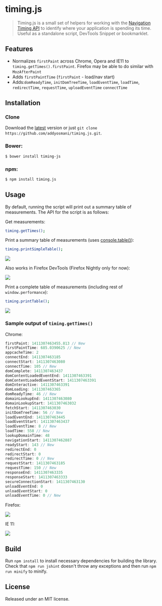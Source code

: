 timing.js
=========

> Timing.js is a small set of helpers for working with the [Navigation Timing API](https://developer.mozilla.org/en-US/docs/Navigation_timing) to identify where your application is spending its time. Useful as a standalone script, DevTools Snippet or bookmarklet.

## Features

* Normalizes `firstPaint` across Chrome, Opera and IE11 to `timing.getTimes().firstPaint`. Firefox may be able to do similar with `MozAfterPaint`
* Adds `firstPaintTime` (`firstPaint` - load/nav start)
* Adds:`domReadyTime`, `initDomTreeTime`, `loadEventTime`, `loadTime`, `redirectTime`, `requestTime`, `uploadEventTime` `connectTime`

## Installation

### Clone

Download the [latest](https://github.com/addyosmani/timing.js/archive/master.zip) version or just `git clone https://github.com/addyosmani/timing.js.git`.

### Bower:

```sh
$ bower install timing-js
```

### npm:

```sh
$ npm install timing.js
```

## Usage

By default, running the script will print out a summary table of measurements. The API for the script is as follows:

Get measurements:

```sh
timing.getTimes();
```

Print a summary table of measurements (uses [console.table()](https://plus.google.com/+AddyOsmani/posts/PmTC5wwJVEc)):

```sh
timing.printSimpleTable();
```

![](http://i.imgur.com/zjEST62.png)

Also works in Firefox DevTools (Firefox Nightly only for now):

![](http://i.imgur.com/jY3xHi3.png)

Print a complete table of measurements (including rest of `window.performance`):

```sh
timing.printTable();
```

![](http://i.imgur.com/C9eRQe9.png)


### Sample output of `timing.getTimes()`

Chrome:

```javascript
firstPaint: 1411307463455.813 // New
firstPaintTime: 685.0390625 // New
appcacheTime: 2
connectEnd: 1411307463185
connectStart: 1411307463080
connectTime: 105 // New
domComplete: 1411307463437
domContentLoadedEventEnd: 1411307463391
domContentLoadedEventStart: 1411307463391
domInteractive: 1411307463391
domLoading: 1411307463365
domReadyTime: 46 // New
domainLookupEnd: 1411307463080
domainLookupStart: 1411307463032
fetchStart: 1411307463030
initDomTreeTime: 56 // New
loadEventEnd: 1411307463445
loadEventStart: 1411307463437
loadEventTime: 8 // New
loadTime: 558 // New
lookupDomainTime: 48
navigationStart: 1411307462887
readyStart: 143 // New
redirectEnd: 0
redirectStart: 0
redirectTime: 0 // New
requestStart: 1411307463185
requestTime: 150 // New
responseEnd: 1411307463335
responseStart: 1411307463333
secureConnectionStart: 1411307463130
unloadEventEnd: 0
unloadEventStart: 0
unloadEventTime: 0 // New
```

Firefox:

![](http://i.imgur.com/Drr4A6B.png)

IE 11:

![](http://i.imgur.com/ekVHk3P.png)

## Build

Run `npm install` to install necessary dependencies for building the library. Check that `npm run jshint` doesn't throw any exceptions and then run `npm run minify` to minify.

## License

Released under an MIT license.
